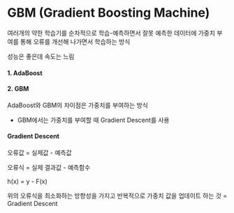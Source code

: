 # GBM (Gradient Boosting Machine)

여러개의 약한 학습기를 순차적으로 학습-예측하면서 잘못 예측한 데이터에 가중치 부여를 통해 오류를 개선해 나가면서 학습하는 방식 

성능은 좋은데 속도는 느림

#### 1. AdaBoost

#### 2. GBM 

AdaBoost와 GBM의 차이점은 가중치를 부여하는 방식

* GBM에서는 가중치를 부여할 때 Gradient Descent를 사용

#### Gradient Descent

오류값 = 실제값 - 예측값 

오류식 = 실제 결과값 - 예측함수 

h(x) = y - F(x)

위의 오류식을 최소화하는 방향성을 가지고 반복적으로 가중치 값을 업데이트 하는 것 = Gradient Descent


